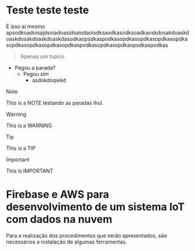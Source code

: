 # Teste teste teste

É isso ai mesmo apsodkoadoisajdsoiadoasidsaiodaoisdksaodkasodksoadkaoskdosakdoaskdoaskdosakdoaskdoaskdasodkaopsdkaspodkasopdkasopdkasopdkasopdkasopdkasopdkasopdkasopdkaspodkasopdkasopdkaopsdkaspodkas

> Apenas um topico

- Pegou a parada?
    * Pegou sim
      + asdokdoqwkd

> [!NOTE]
> This is a NOTE testando as paradas ihul.

> [!WARNING]
> This is a WARNING

> [!TIP]
> This is a TIP

> [!IMPORTANT]
> This is IMPORTANT

# Firebase e AWS para desenvolvimento de um sistema IoT com dados na nuvem

Para a realização dos procedimentos que serão apresentados, são necessários a instalação de algumas ferramentas.